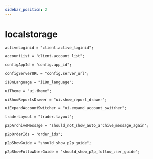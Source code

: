 ```yaml
---
sidebar_position: 2
---
```


# localstorage

```JS
activeLoginid = "client.active_loginid";
```

```JS
accountList = "client.account_list";
```

```JS
configAppId = "config.app_id";
```

```JS
configServerURL = "config.server_url";
```

```JS
i18nLanguage = "i18n_language";
```

```JS
uiTheme = "ui.theme";
```

```JS
uiShowReportsDrawer = "ui.show_report_drawer";
```

```JS
uiExpandAccountSwitcher = "ui.expand_account_switcher";
```

```JS
traderLayout = "trader.layout";
```

```JS
p2pArchiveMessage = "should_not_show_auto_archive_message_again";
```

```JS
p2pOrderIds = "order_ids";
```

```JS
p2pShowGuide = "should_show_p2p_guide";
```

```JS
p2pShowFollowUserGuide = "should_show_p2p_follow_user_guide";
```
